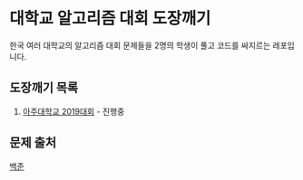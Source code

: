 # 대학교 알고리즘 대회 도장깨기

한국 여러 대학교의 알고리즘 대회 문제들을 2명의 학생이 풀고 코드를 싸지르는 레포입니다.

## 도장깨기 목록

1. [아주대학교 2019대회](https://www.acmicpc.net/category/detail/2035) - 진행중

## 문제 출처

[백준](https://www.acmicpc.net/)
